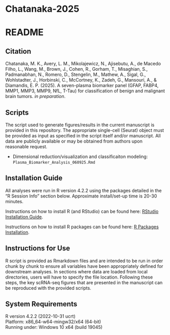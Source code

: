 # Chatanaka-2025

# README

## Citation
Chatanaka, M. K., Avery, L. M., Mikolajewicz, N., Ajisebutu, A., de Macedo Filho, L., Wang, M., Brown, J., Cohen, R., Gorham, T., Misaghian, S., Padmanabhan, N., Romero, D., Stengelin, M., Mathew, A., Sigal, G., Wohlstadter, J., Horbinski, C., McCortney, K., Zadeh, G., Mansouri, A., & Diamandis, E. P. (2025). A seven-plasma biomarker panel (GFAP, FABP4, MMP1, MMP3, MMP9, NfL, T-Tau) for classification of benign and malignant brain tumors. *in preparation*. 

## Scripts

The script used to generate figures/results in the current manuscript is provided in this repository. The appropriate single-cell (Seurat) object must be provided as input as specified in the script itself and/or manuscript. All data are publicly available or may be obtained from authors upon reasonable request.

- Dimensional reduction/visualization and classificaiton modeling: `Plasma_Biomarker_Analysis_060925.Rmd`

## Installation Guide

All analyses were run in R version 4.2.2 using the packages detailed in the “R Session Info” section below. Approximate install/set-up time is 20-30 minutes.

Instructions on how to install R (and RStudio) can be found here: [RStudio Installation Guide](https://rstudio-education.github.io/hopr/starting.html).

Instructions on how to install R packages can be found here: [R Packages Installation](https://rstudio-education.github.io/hopr/packages2.html).

## Instructions for Use

R script is provided as Rmarkdown files and are intended to be run in order chunk by chunk to ensure all variables have been appropriately defined for downstream analyses. In sections where data are loaded from local directories, users will have to specify the file location. Following these steps, the key scRNA-seq figures that are presented in the manuscript can be reproduced with the provided scripts.

## System Requirements

R version 4.2.2 (2022-10-31 ucrt)  
Platform: x86_64-w64-mingw32/x64 (64-bit)  
Running under: Windows 10 x64 (build 19045)  

